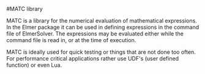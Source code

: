 #MATC library 

MATC is a library for the numerical evaluation of mathematical expressions.
In the Elmer package it can be used in defining expressions in the command
file of ElmerSolver. The expressions may be evaluated either while the
command file is read in, or at the time of execution.

MATC is ideally used for quick testing or things that are not done too
often. For performance critical applications rather use UDF's
(user defined function) or even Lua. 